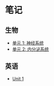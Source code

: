 # 笔记

## 生物
- [单元 1: 神经系统](./Biology/NervousSystem/神经系统.md "神经系统")
- [单元 2: 内分泌系统](./Biology/EndocrineSystem/内分泌系统.md "内分泌系统")

## 英语
- [Unit 1](./English/Unit-1.md "英语 单元1")